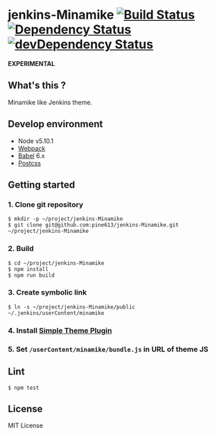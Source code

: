 # jenkins-Minamike [![Build Status](http://img.shields.io/travis/pine613/jenkins-Minamike/master.svg?style=flat-square)](https://travis-ci.org/pine613/jenkins-Minamike) [![Dependency Status](https://img.shields.io/david/pine613/jenkins-Minamike.svg?style=flat-square)](https://david-dm.org/pine613/jenkins-Minamike) [![devDependency Status](https://img.shields.io/david/dev/pine613/jenkins-Minamike.svg?style=flat-square)](https://david-dm.org/pine613/jenkins-Minamike#info=devDependencies)

**EXPERIMENTAL**

## What's this ?
Minamike like Jenkins theme.

## Develop environment

- Node v5.10.1
- [Webpack](https://webpack.github.io/)
- [Babel](https://babeljs.io/) 6.x
- [Postcss](http://postcss.org/)

## Getting started
### 1. Clone git repository
```
$ mkdir -p ~/project/jenkins-Minamike
$ git clone git@github.com:pine613/jenkins-Minamike.git ~/project/jenkins-Minamike
```

### 2. Build
```
$ cd ~/project/jenkins-Minamike
$ npm install
$ npm run build
```

### 3. Create symbolic link
```
$ ln -s ~/project/jenkins-Minamike/public ~/.jenkins/userContent/minamike
```

### 4. Install [Simple Theme Plugin](https://wiki.jenkins-ci.org/display/JENKINS/Simple+Theme+Plugin)
### 5. Set `/userContent/minamike/bundle.js` in URL of theme JS

## Lint

```
$ npm test
```

## License
MIT License
